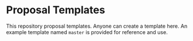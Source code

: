 # Proposal Templates 
This repository proposal templates.  Anyone can create a template here.  An example template named `master` is provided for reference and use. 
